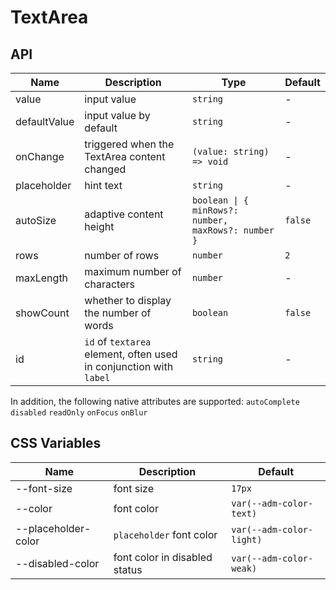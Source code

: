 # TextArea

<code src="./demos/index.tsx"></code>

## API

| Name         | Description                                                        | Type                                                | Default |
| ------------ | ------------------------------------------------------------------ | --------------------------------------------------- | ------- |
| value        | input value                                                        | `string`                                            | -       |
| defaultValue | input value by default                                             | `string`                                            | -       |
| onChange     | triggered when the TextArea content changed                        | `(value: string) => void`                           | -       |
| placeholder  | hint text                                                          | `string`                                            | -       |
| autoSize     | adaptive content height                                            | `boolean \| { minRows?: number, maxRows?: number }` | `false` |
| rows         | number of rows                                                     | `number`                                            | `2`     |
| maxLength    | maximum number of characters                                       | `number`                                            | -       |
| showCount    | whether to display the number of words                             | `boolean`                                           | `false` |
| id           | `id` of `textarea` element, often used in conjunction with `label` | `string`                                            | -       |

In addition, the following native attributes are supported: `autoComplete` `disabled` `readOnly` `onFocus` `onBlur`

## CSS Variables

| Name                | Description                   | Default                  |
| ------------------- | ----------------------------- | ------------------------ |
| --font-size         | font size                     | `17px`                   |
| --color             | font color                    | `var(--adm-color-text)`  |
| --placeholder-color | `placeholder` font color      | `var(--adm-color-light)` |
| --disabled-color    | font color in disabled status | `var(--adm-color-weak)`  |
